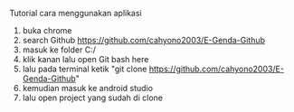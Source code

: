 Tutorial cara menggunakan aplikasi
1. buka chrome
2. search Github https://github.com/cahyono2003/E-Genda-Github
3. masuk ke folder C:/
4. klik kanan lalu open Git bash here
5. lalu pada terminal ketik "git clone https://github.com/cahyono2003/E-Genda-Github"
6. kemudian masuk ke android studio
7. lalu open project yang sudah di clone